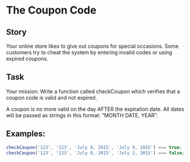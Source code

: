 # The Coupon Code

## Story

Your online store likes to give out coupons for special occasions. Some customers try to cheat the system by entering invalid codes or using expired coupons.

## Task

Your mission:
Write a function called checkCoupon which verifies that a coupon code is valid and not expired.

A coupon is no more valid on the day AFTER the expiration date. All dates will be passed as strings in this format: "MONTH DATE, YEAR".

## Examples:

```js
checkCoupon('123', '123', 'July 9, 2015', 'July 9, 2015') === true;
checkCoupon('123', '123', 'July 9, 2015', 'July 2, 2015') === false;
```
